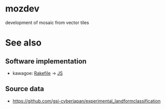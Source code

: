 # mozdev
development of mosaic from vector tiles

# See also
## Software implementation
- kawagoe: [Rakefile](https://github.com/un-vector-tile-toolkit/kawagoe/blob/532b070b5581ddcb85d0908135187570eb35ced2/Rakefile#L18) -> [JS](https://github.com/un-vector-tile-toolkit/kawagoe/blob/master/downloadLandformclassification1.js)

## Source data
- https://github.com/gsi-cyberjapan/experimental_landformclassification

